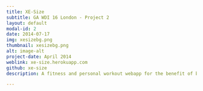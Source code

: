 ```yaml
---
title: XE-Size
subtitle: GA WDI 16 London - Project 2
layout: default
modal-id: 2
date: 2014-07-17
img: xesizebg.png
thumbnail: xesizebg.png
alt: image-alt
project-date: April 2014
weblink: xe-size.herokuapp.com
github: xe-size
description: A fitness and personal workout webapp for the benefit of both personal trainers and their clients.<br><br><strong>Technologies:</strong> Ruby on Rails, SASS, Foundation, Devise, Carrierwave, RMagick, AWS, CanCanCan

---
```

